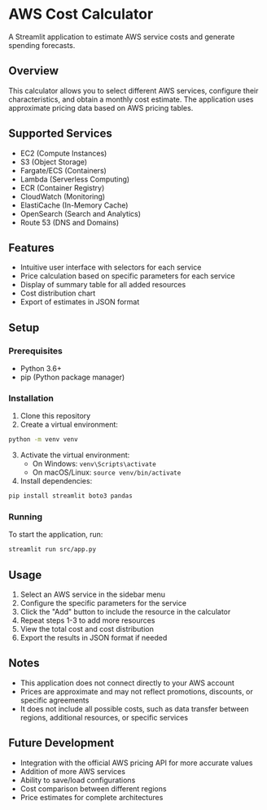 # AWS Cost Calculator

A Streamlit application to estimate AWS service costs and generate spending forecasts.

## Overview

This calculator allows you to select different AWS services, configure their characteristics, and obtain a monthly cost estimate. The application uses approximate pricing data based on AWS pricing tables.

## Supported Services

- EC2 (Compute Instances)
- S3 (Object Storage)
- Fargate/ECS (Containers)
- Lambda (Serverless Computing)
- ECR (Container Registry)
- CloudWatch (Monitoring)
- ElastiCache (In-Memory Cache)
- OpenSearch (Search and Analytics)
- Route 53 (DNS and Domains)

## Features

- Intuitive user interface with selectors for each service
- Price calculation based on specific parameters for each service
- Display of summary table for all added resources
- Cost distribution chart
- Export of estimates in JSON format

## Setup

### Prerequisites

- Python 3.6+
- pip (Python package manager)

### Installation

1. Clone this repository
2. Create a virtual environment:
```bash
python -m venv venv
```
3. Activate the virtual environment:
   - On Windows: `venv\Scripts\activate`
   - On macOS/Linux: `source venv/bin/activate`
4. Install dependencies:
```bash
pip install streamlit boto3 pandas
```

### Running

To start the application, run:

```bash
streamlit run src/app.py
```

## Usage

1. Select an AWS service in the sidebar menu
2. Configure the specific parameters for the service
3. Click the "Add" button to include the resource in the calculator
4. Repeat steps 1-3 to add more resources
5. View the total cost and cost distribution
6. Export the results in JSON format if needed

## Notes

- This application does not connect directly to your AWS account
- Prices are approximate and may not reflect promotions, discounts, or specific agreements
- It does not include all possible costs, such as data transfer between regions, additional resources, or specific services

## Future Development

- Integration with the official AWS pricing API for more accurate values
- Addition of more AWS services
- Ability to save/load configurations
- Cost comparison between different regions
- Price estimates for complete architectures 